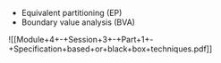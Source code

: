 - Equivalent partitioning (EP)
- Boundary value analysis (BVA)

![[Module+4+-+Session+3+-+Part+1+-+Specification+based+or+black+box+techniques.pdf]]